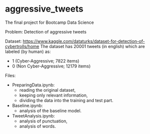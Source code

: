 # aggressive_tweets
The final project for Bootcamp Data Science

Problem: 
Detection of aggressive tweets

Dataset: 
https://www.kaggle.com/dataturks/dataset-for-detection-of-cybertrolls/home
The dataset has 20001 tweets (in english) which are labeled (by human) as:
- 1 (Cyber-Aggressive; 7822 items)
- 0 (Non Cyber-Aggressive; 12179 items)

Files:
* PreparingData.ipynb:
  - reading the original dataset,
  - keeping only relevant information,
  - dividing the data into the training and test part.
* Baseline.ipynb:
  - analysis of the baseline model.
* TweetAnalysis.ipynb:
  - analysis of punctuation,
  - analysis of words.